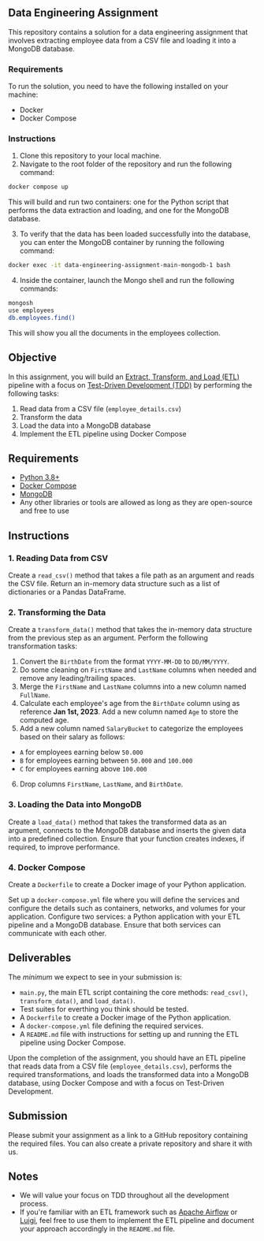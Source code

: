 ## Data Engineering Assignment

This repository contains a solution for a data engineering assignment that involves extracting employee data from a CSV file and loading it into a MongoDB database.

### Requirements

To run the solution, you need to have the following installed on your machine:

- Docker
- Docker Compose

### Instructions

1. Clone this repository to your local machine.
2. Navigate to the root folder of the repository and run the following command:

```bash
docker compose up
```

This will build and run two containers: one for the Python script that performs the data extraction and loading, and one for the MongoDB database.

3. To verify that the data has been loaded successfully into the database, you can enter the MongoDB container by running the following command:

```bash
docker exec -it data-engineering-assignment-main-mongodb-1 bash
```

4. Inside the container, launch the Mongo shell and run the following commands:

```bash
mongosh
use employees
db.employees.find()
```

This will show you all the documents in the employees collection.





## Objective

In this assignment, you will build an [Extract, Transform, and Load (ETL)](https://en.wikipedia.org/wiki/Extract,_transform,_load) pipeline with a focus on [Test-Driven Development (TDD)](https://en.wikipedia.org/wiki/Test-driven_development) by performing the following tasks:

1. Read data from a CSV file (`employee_details.csv`)
2. Transform the data
3. Load the data into a MongoDB database
4. Implement the ETL pipeline using Docker Compose

## Requirements

- [Python 3.8+](https://www.python.org/)
- [Docker Compose](https://docs.docker.com/compose/)
- [MongoDB](https://www.mongodb.com/)
- Any other libraries or tools are allowed as long as they are open-source and free to use

## Instructions

### 1. Reading Data from CSV

Create a `read_csv()` method that takes a file path as an argument and reads the CSV file. Return an in-memory data structure such as a list of dictionaries or a Pandas DataFrame.

### 2. Transforming the Data

Create a `transform_data()` method that takes the in-memory data structure from the previous step as an argument.
Perform the following transformation tasks:

1. Convert the `BirthDate` from the format `YYYY-MM-DD` to `DD/MM/YYYY`.
2. Do some cleaning on `FirstName` and `LastName` columns when needed and remove any leading/trailing spaces.
3. Merge the `FirstName` and `LastName` columns into a new column named `FullName`.
4. Calculate each employee's age from the `BirthDate` column using as reference **Jan 1st, 2023**. Add a new column named `Age` to store the computed age.
5. Add a new column named `SalaryBucket` to categorize the employees based on their salary as follows:
  - `A` for employees earning below `50.000`
  - `B` for employees earning between `50.000` and `100.000`
  - `C` for employees earning above `100.000`
6. Drop columns `FirstName`, `LastName`, and `BirthDate`.

### 3. Loading the Data into MongoDB

Create a `load_data()` method that takes the transformed data as an argument, connects to the MongoDB database and inserts the given data into a predefined collection. Ensure that your function creates indexes, if required, to improve performance.

### 4. Docker Compose

Create a `Dockerfile` to create a Docker image of your Python application.

Set up a `docker-compose.yml` file where you will define the services and configure the details such as containers, networks, and volumes for your application.
Configure two services: a Python application with your ETL pipeline and a MongoDB database. Ensure that both services can communicate with each other.

## Deliverables

The *minimum* we expect to see in your submission is:

- `main.py`, the main ETL script containing the core methods: `read_csv()`, `transform_data()`, and `load_data()`.
- Test suites for everthing you think should be tested.
- A `Dockerfile` to create a Docker image of the Python application.
- A `docker-compose.yml` file defining the required services.
- A `README.md` file with instructions for setting up and running the ETL pipeline using Docker Compose.

Upon the completion of the assignment, you should have an ETL pipeline that reads data from a CSV file (`employee_details.csv`), performs the required transformations, and loads the transformed data into a MongoDB database, using Docker Compose and with a focus on Test-Driven Development.

## Submission

Please submit your assignment as a link to a GitHub repository containing the required files. You can also create a private repository and share it with us.

## Notes

- We will value your focus on TDD throughout all the development process.
- If you're familiar with an ETL framework such as [Apache Airflow](https://airflow.apache.org/) or [Luigi](https://github.com/spotify/luigi), feel free to use them to implement the ETL pipeline and document your approach accordingly in the `README.md` file.
